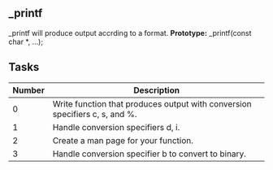 ## _printf
_printf will produce output accrding to a format.
**Prototype:** _printf(const char *, ...);
## Tasks
Number | Description
------ |  ----------
0      |  Write function that produces output with conversion specifiers c, s, and %.
1      |  Handle conversion specifiers d, i.
2      |  Create a man page for your function.
3      |  Handle conversion specifier b to convert to binary.